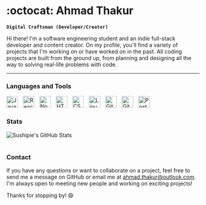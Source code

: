 # :octocat: Ahmad Thakur 

**`Digital Craftsman (Developer/Creator)`**

Hi there! I'm a software engineering student and an indie full-stack developer and content creator. On my profile, you'll find a variety of projects that I'm working on or have worked on in the past. All coding projects are built from the ground up, from planning and designing all the way to solving real-life problems with code.

---

### Languages and Tools

<img align="left" alt="JavaScript" width="30px" style="padding-right:10px;" src="https://cdn.jsdelivr.net/gh/devicons/devicon/icons/javascript/javascript-plain.svg" />
<img align="left" alt="React" width="30px" style="padding-right:10px;" src="https://cdn.jsdelivr.net/gh/devicons/devicon/icons/react/react-original.svg" />
<img align="left" alt="NodeJS" width="30px" style="padding-right:10px;" src="https://cdn.jsdelivr.net/gh/devicons/devicon/icons/nodejs/nodejs-original.svg" />
<img align="left" alt="HTML" width="30px" style="padding-right:10px;" src="https://cdn.jsdelivr.net/gh/devicons/devicon/icons/html5/html5-plain.svg" />
<img align="left" alt="CSS" width="30px" style="padding-right:10px;" src="https://cdn.jsdelivr.net/gh/devicons/devicon/icons/css3/css3-plain.svg" />
<img align="left" alt="Linux" width="30px" style="padding-right:10px;" src="https://cdn.jsdelivr.net/gh/devicons/devicon/icons/linux/linux-original.svg" />
<img align="left" alt="Git" width="30px" style="padding-right:10px;" src="https://cdn.jsdelivr.net/gh/devicons/devicon/icons/git/git-original.svg" />
<img align="left" alt="GitHub" width="30px" style="padding-right:10px;" src="https://cdn.jsdelivr.net/gh/devicons/devicon/icons/github/github-original.svg" />
<img align="left" alt="Postgres" width="30px" style="padding-right:10px;" src="https://cdn.jsdelivr.net/gh/devicons/devicon/icons/postgresql/postgresql-plain.svg" />
<br />

#

### Stats

![Sushipie's GitHub Stats](https://github-readme-stats.vercel.app/api?username=Sushipie&show_icons=true&theme=tokyonight)

<!-- ![GitHub Streak](https://streak-stats.demolab.com?user=Sushipie&theme=gruvbox&border_radius=4.5) -->

#

### Contact

If you have any questions or want to collaborate on a project, feel free to send me a message on GitHub or email me at ahmad.thakur@outlook.com. I'm always open to meeting new people and working on exciting projects!

Thanks for stopping by! :smile:
